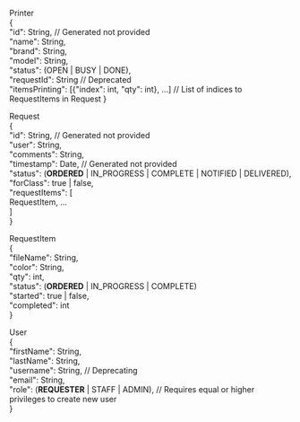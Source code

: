 Printer  
{  
    "id": String, // Generated not provided  
    "name": String,  
    "brand": String,  
    "model": String,  
    "status": (OPEN | BUSY | DONE),  
    "requestId": String // Deprecated  
    "itemsPrinting": [{"index": int, "qty": int}, ...] // List of indices to RequestItems in Request
}   

Request  
{  
    "id": String, // Generated not provided  
    "user": String,  
    "comments": String,  
    "timestamp": Date, // Generated not provided  
    "status": (**ORDERED** | IN_PROGRESS | COMPLETE | NOTIFIED | DELIVERED),  
    "forClass": true | false,  
    "requestItems": [  
           RequestItem, ...  
    ]  
}  

RequestItem  
{  
    "fileName": String,  
    "color": String,  
    "qty": int,  
    "status": (**ORDERED** | IN_PROGRESS | COMPLETE)  
    "started": true | false,  
    "completed": int  
}  

User  
{  
    "firstName": String,  
    "lastName": String,  
    "username": String, // Deprecating  
    "email": String,  
    "role": (**REQUESTER** | STAFF | ADMIN), // Requires equal or higher privileges to create new user  
}  
